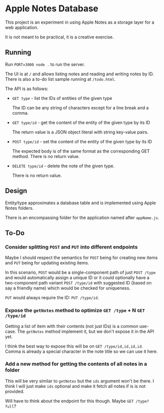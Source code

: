 # Apple Notes Database

This project is an experiment in using Apple Notes as a storage layer for a web
application.

It is not meant to be practical, it is a creative exercise.

## Running

Run `PORT=3000 node .` to run the server.

The UI is at `/` and allows listing notes and reading and writing notes by ID.
There is also a to-do list sample running at `/todo.html`.

The API is as follows:

- `GET type` - list the IDs of entities of the given type

  The ID can be any string of characters except for a line break and a comma.

- `GET type/id` - get the content of the entity of the given type by its ID

  The return value is a JSON object literal with string key-value pairs.

- `POST type/id` - set the content of the entity of the given type by its ID

  The expected body is of the same format as the corresponding GET method.
  There is no return value.

- `DELETE type/id` - delete the note of the given type.

  There is no return value.

## Design

Entity/type approximates a database table and is implemented using Apple Notes
folders.

There is an encompassing folder for the application named after `appName.js`.

## To-Do

### Consider splitting `POST` and `PUT` into different endpoints

Maybe I should respect the semantics for `POST` being for creating new items and
`PUT` being for updating existing items.

In this scenario, `POST` would be a single-component path of just `POST /type`
and would automatically assign a unique ID or it could optionally have a
two-component path variant `POST /type/id` with suggested ID (based on say a
friendly name) which would be checked for uniqueness.

`PUT` would always require the ID: `PUT /type/id`.

### Expose the `getNotes` method to optimize `GET /type` + N `GET /type/id`

Getting a list of item with their contents (not just IDs) is a common use-case.
The `getNotes` method implement it, but we don't expose it in the API yet.

I think the best way to expose this will be on `GET /type/id,id,id,id`.
Comma is already a special character in the note title so we can use it here.

### Add a new method for getting the contents of all notes in a folder

This will be very similar to `getNotes` but the `ids` argument won't be there.
I think I will just make `ids` optional and make it fetch all notes if is is not
provided.

Will have to think about the endpoint for this though. Maybe `GET /type?full`?
